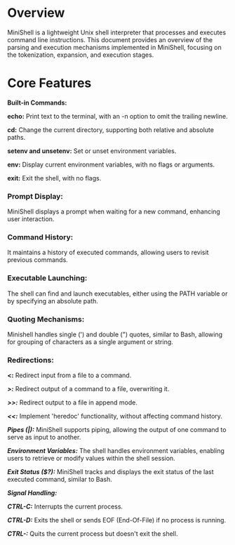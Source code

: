 # Overview

MiniShell is a lightweight Unix shell interpreter that processes and executes command line instructions. This document provides an overview of the parsing and execution mechanisms implemented in MiniShell, focusing on the tokenization, expansion, and execution stages.


# Core Features

**Built-in Commands:**

**echo:** Print text to the terminal, with an -n option to omit the trailing newline.

**cd:** Change the current directory, supporting both relative and absolute paths.

**setenv and unsetenv:** Set or unset environment variables.

**env:** Display current environment variables, with no flags or arguments.

**exit:** Exit the shell, with no flags.

### Prompt Display: 
MiniShell displays a prompt when waiting for a new command, enhancing user interaction.

### Command History: 
It maintains a history of executed commands, allowing users to revisit previous commands.

### Executable Launching: 
The shell can find and launch executables, either using the PATH variable or by specifying an absolute path.

### Quoting Mechanisms: 
Minishell handles single (') and double (") quotes, similar to Bash, allowing for grouping of characters as a single argument or string.


### Redirections:

**<:** Redirect input from a file to a command.

***>:*** Redirect output of a command to a file, overwriting it.

***>>:*** Redirect output to a file in append mode.

***<<:*** Implement 'heredoc' functionality, without affecting command history.

***Pipes (|):*** MiniShell supports piping, allowing the output of one command to serve as input to another.

***Environment Variables:*** The shell handles environment variables, enabling users to retrieve or modify values within the shell session.

***Exit Status ($?):*** MiniShell tracks and displays the exit status of the last executed command, similar to Bash.


***Signal Handling:***

***CTRL-C:*** Interrupts the current process.

***CTRL-D:*** Exits the shell or sends EOF (End-Of-File) if no process is running.

***CTRL-\:*** Quits the current process but doesn't exit the shell.
